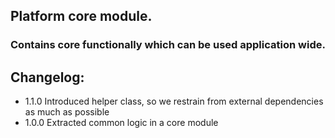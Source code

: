 ## Platform core module.
### Contains core functionally which can be used application wide.

## Changelog:

* 1.1.0 Introduced helper class, so we restrain from external dependencies as much as possible
* 1.0.0 Extracted common logic in a core module